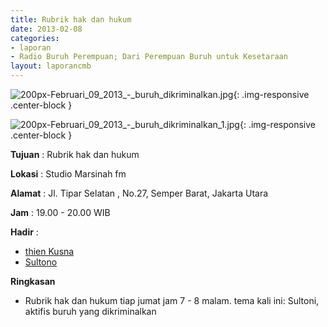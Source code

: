 ```yaml
---
title: Rubrik hak dan hukum 
date: 2013-02-08
categories:
- laporan
- Radio Buruh Perempuan; Dari Perempuan Buruh untuk Kesetaraan
layout: laporancmb
---
```



![200px-Februari_09_2013_-_buruh_dikriminalkan.jpg](/uploads/200px-Februari_09_2013_-_buruh_dikriminalkan.jpg){: .img-responsive .center-block }

![200px-Februari_09_2013_-_buruh_dikriminalkan_1.jpg](/uploads/200px-Februari_09_2013_-_buruh_dikriminalkan_1.jpg){: .img-responsive .center-block }


**Tujuan** : Rubrik hak dan hukum 

**Lokasi** : Studio Marsinah fm 

**Alamat** : Jl. Tipar Selatan , No.27, Semper Barat, Jakarta Utara 

**Jam** : 19.00 - 20.00 WIB 

**Hadir** :
* [thien Kusna](http://wiki.ciptamedia.org/wiki/thien_Kusna)
* [Sultono](http://wiki.ciptamedia.org/wiki/Sultono)

**Ringkasan**  
* Rubrik hak dan hukum tiap jumat jam 7 - 8 malam. tema kali ini: Sultoni, aktifis buruh yang dikriminalkan
